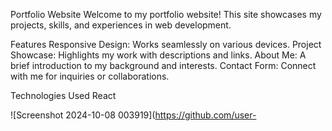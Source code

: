 Portfolio Website
Welcome to my portfolio website! This site showcases my projects, skills, and experiences in web development.

Features
Responsive Design: Works seamlessly on various devices.
Project Showcase: Highlights my work with descriptions and links.
About Me: A brief introduction to my background and interests.
Contact Form: Connect with me for inquiries or collaborations.

Technologies Used
React


![Screenshot 2024-10-08 003919](https://github.com/user-
